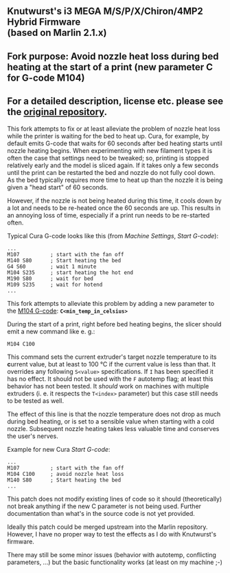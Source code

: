 ## Knutwurst's i3 MEGA M/S/P/X/Chiron/4MP2 Hybrid Firmware <br>(based on Marlin 2.1.x)

## Fork purpose: Avoid nozzle heat loss during bed heating at the start of a print (new parameter C for G-code M104)

## For a detailed description, license etc. please see the [original repository](https://github.com/knutwurst/Marlin-2-0-x-Anycubic-i3-MEGA-S).

This fork attempts to fix or at least alleviate the problem of nozzle heat loss while the printer is waiting for the bed to heat up.
Cura, for example, by default emits G-code that waits for 60 seconds after bed heating starts until nozzle heating begins.
When experimenting with new filament types it is often the case that settings need to be tweaked; so, printing is stopped relatively early
and the model is sliced again. If it takes only a few seconds until the print can be restarted the bed and nozzle do not fully cool down.
As the bed typically requires more time to heat up than the nozzle it is being given a "head start" of 60 seconds.

However, if the nozzle is not being heated during this time, it cools down by a lot and needs to be re-heated once the 60 seconds are up.
This results in an annoying loss of time, especially if a print run needs to be re-started often.

Typical Cura G-code looks like this (from _Machine Settings_, _Start G-code_):

	...
	M107          ; start with the fan off
	M140 S80      ; Start heating the bed 
	G4 S60        ; wait 1 minute 
	M104 S235     ; start heating the hot end 
	M190 S80      ; wait for bed 
	M109 S235     ; wait for hotend 
	...

This fork attempts to alleviate this problem by adding a new parameter to the [M104 G-code](https://marlinfw.org/docs/gcode/M104.html): **`C<min_temp_in_celsius>`**

During the start of a print, right before bed heating begins, the slicer should emit a new command like e. g.:

    M104 C100

This command sets the current extruder's target nozzle temperature to its **c**urrent value, but at least to 100 °C if the current value is less than that.
It overrides any following `S<value>` specifications. If `I` has been specified it has no effect. It should not be used with the `F` autotemp flag;
at least this behavior has not been tested. It _should_ work on machines with multiple extruders (i. e. it respects the `T<index>` parameter) but this case still needs to be tested as well.

The effect of this line is that the nozzle temperature does not drop as much during bed heating, or is set to a sensible value when starting with a cold nozzle.
Subsequent nozzle heating takes less valuable time and conserves the user's nerves. 

Example for new Cura _Start G-code_:

	...
	M107          ; start with the fan off
	M104 C100     ; avoid nozzle heat loss
	M140 S80      ; Start heating the bed
	...

This patch does not modify existing lines of code so it should (theoretically) not break anything if the new C parameter is not being used.
Further documentation than what's in the source code is not yet provided.

Ideally this patch could be merged upstream into the Marlin repository. However, I have no proper way to test the effects as I do with Knutwurst's firmware.

There may still be some minor issues (behavior with autotemp, conflicting parameters, ...) but the basic functionality works (at least on my machine ;-)
